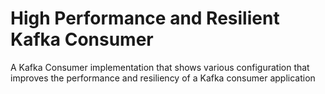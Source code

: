# High Performance and Resilient Kafka Consumer
A Kafka Consumer implementation that shows various configuration that improves the performance and resiliency of a Kafka consumer application
